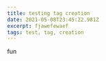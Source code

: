 ```yaml
---
title: testing tag creation
date: 2021-05-08T23:45:22.981Z
excerpt: fjawefewaef
tags: test, tag, creation
---
```

fun